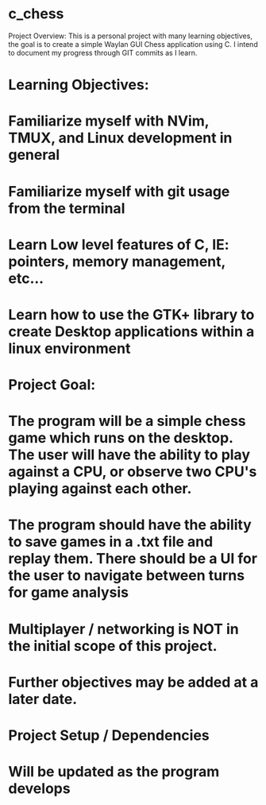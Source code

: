 # c_chess

Project Overview:
This is a personal project with many learning objectives, the goal is to create a simple Waylan GUI Chess application using C.
I intend to document my progress through GIT commits as I learn.

# Learning Objectives:
# Familiarize myself with NVim, TMUX, and Linux development in general
# Familiarize myself with git usage from the terminal
# Learn Low level features of C, IE: pointers, memory management, etc...
# Learn how to use the GTK+ library to create Desktop applications within a linux environment

# Project Goal:
# The program will be a simple chess game which runs on the desktop. The user will have the ability to play against a CPU, or observe two CPU's playing against each other.
# The program should have the ability to save games in a .txt file and replay them. There should be a UI for the user to navigate between turns for game analysis
# Multiplayer / networking is NOT in the initial scope of this project.
# Further objectives may be added at a later date.

# Project Setup / Dependencies
# Will be updated as the program develops
